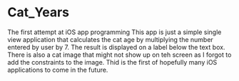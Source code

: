 # Cat_Years
The first attempt at iOS app programming
This app is just a simple single view application that calculates the cat age by multiplying the number entered by user by 7.
The result is displayed on a label below the text box. There is also a cat image that might not show up on teh screen as I forgot to add the constraints to the image.
Thid is the first of hopefully many iOS applications to come in the future. 
